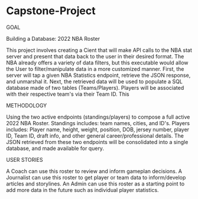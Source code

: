 # Capstone-Project
GOAL

Building a Database: 2022 NBA Roster

This project involves creating a Cient that will make API calls to the NBA stat server and present that data back to the user in their desired format.
The NBA already offers a variety of data filters, but this executable would allow the User to filter/manipulate data in a more customized manner.
First, the server will tap a given NBA Statistics endpoint, retrieve the JSON response, and unmarshal it.
Next, the retrieved data will be used to populate a SQL database made of two tables (Teams/Players).
Players will be associated with their respective team's via their Team ID.
This 

METHODOLOGY

Using the two active endpoints (standings/players) to compose a full active 2022 NBA Roster.
Standings includes: team names, cities, and ID's.
Players includes: Player name, height, weight, position, DOB, jersey number, player ID, Team ID, draft info, and other general career/professional details.
The JSON retrieved from these two endpoints will be consolidated into a single database, and made available for query.

USER STORIES

A Coach can use this roster to review and inform gameplan decisions.
A Journalist can use this roster to get player or team data to inform/develop articles and storylines.
An Admin can use this roster as a starting point to add more data in the future such as individual player statistics.
